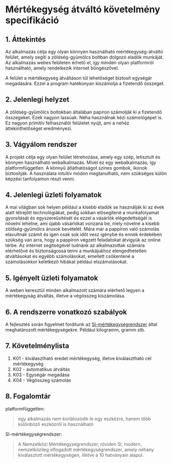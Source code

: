 # Mértékegység átváltó követelmény specifikáció

## 1. Áttekintés

Az alkalmazás célja egy olyan könnyen használható mértékegység-átváltó felület, amely segíti a zöldség-gyümölcs boltban dolgozó eladók munkáját. Az alkalmazás webes felületen érhető el, így minden olyan platformról használható, amely rendelkezik internet böngészővel.

A felület a mértékegység átváltáson túl lehetőséget biztosít egységár megadására. Ezzel a program hatékonyan kiszámolja a fizetendő összeget.

## 2. Jelenlegi helyzet

A zöldség-gyümölcs boltokban általában papíron számolják ki a fizetendő összegeket. Ezek nagyon lassúak. Néha használnak kézi számológépet is. Ez nagyon primitív felhasználói felületet nyújt, ami a nehéz áttekinthetőséget eredményezi.

## 3. Vágyálom rendszer

A projekt célja egy olyan felület létrehozása, amely egy szép, letisztult és könnyen használható webalkalmazás. Mivel ez egy webalkalmazás, így platformfüggetlen. A könnyű átláthatóságot színes gombok, ikonok biztosítják. A használata intuitív módon megtanulható, nem szükséges külön képzési tanfolyamon részt venni.

## 4. Jelenlegi üzleti folyamatok

A mai világban sok helyen például a kisebb eladók se használják ki az évek alatt létrejött technológiákat, pedig sokban elősegítené a munkafolyamat gyorsítását és egyszereűsítését és ezzel a vásárlók elégedettségét is növelni lehetne, ami újabb vásárlókat vonzana be, mely növelné a kisebb zöldség-gyümölcs árusok bevételét. Mára már a pappíron való számolás elavultnak számít és igen csak sok időt vesz igénybe és ennek érdekében szükség van arra, hogy a pappíron végzett feladatokat átvigyük az online térbe.
Az internet segítségével tudnánk az alkalmazottak számára elérhetővé és biztonságossá tenni a munkájukhoz elengedhetetlen átváltásokat és egyébb számolásokat, emellett csökentené a számolásokkor keletkező hibákat például elszámolásokat.

## 5. Igényelt üzleti folyamatok

A weben keresztül minden alkalmazott számára elérhető legyen a mértékegyság átváltás, illetve a végösszeg kiszámolása.

## 6. A rendszerre vonatkozó szabályok

A fejlesztés során figyelmet fordítunk az [SI-mértékegységrendszer](https://hu.wikipedia.org/wiki/SI-m%C3%A9rt%C3%A9kegys%C3%A9grendszer) által meghatározott mértékegységekre. Például kilogramm, gramm stb.

## 7. Követelménylista

 1. K01 - kiválasztható eredet mértékegység, illetve kiválasztható cél mértékegység
 2. K02 - automatikus átváltás
 3. K03 - Egységár megadása
 4. K04 - Végösszeg számolás

## 8. Fogalomtár

platformfüggetlen:
>egy alkalmazás nem korlátozódik le egy eszközre, hanem több különböző eszközről is használható

SI-mértékegységrendszer:
>A Nemzetközi Mértékegységrendszer, röviden SI, modern, nemzetközileg elfogadott mértékegységrendszer, amely néhány kiválasztott mértékegységen, illetve a 10 hatványain alapul.
